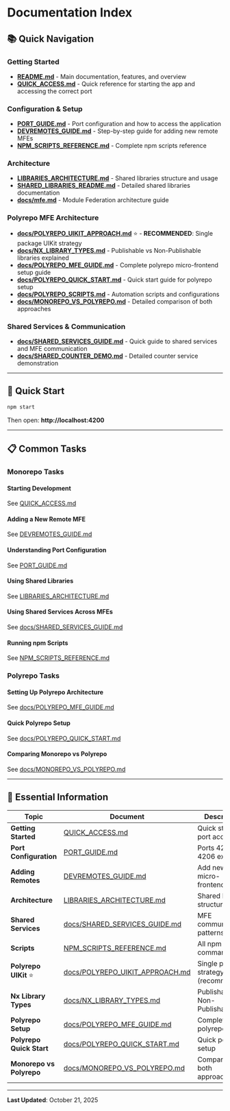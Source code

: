 # Documentation Index

## 📚 Quick Navigation

### Getting Started

- **[README.md](./README.md)** - Main documentation, features, and overview
- **[QUICK_ACCESS.md](./QUICK_ACCESS.md)** - Quick reference for starting the app and accessing the correct port

### Configuration & Setup

- **[PORT_GUIDE.md](./PORT_GUIDE.md)** - Port configuration and how to access the application
- **[DEVREMOTES_GUIDE.md](./DEVREMOTES_GUIDE.md)** - Step-by-step guide for adding new remote MFEs
- **[NPM_SCRIPTS_REFERENCE.md](./NPM_SCRIPTS_REFERENCE.md)** - Complete npm scripts reference

### Architecture

- **[LIBRARIES_ARCHITECTURE.md](./LIBRARIES_ARCHITECTURE.md)** - Shared libraries structure and usage
- **[SHARED_LIBRARIES_README.md](./SHARED_LIBRARIES_README.md)** - Detailed shared libraries documentation
- **[docs/mfe.md](./docs/mfe.md)** - Module Federation architecture guide

### Polyrepo MFE Architecture

- **[docs/POLYREPO_UIKIT_APPROACH.md](./docs/POLYREPO_UIKIT_APPROACH.md)** ⭐ - **RECOMMENDED**: Single package UIKit strategy
- **[docs/NX_LIBRARY_TYPES.md](./docs/NX_LIBRARY_TYPES.md)** - Publishable vs Non-Publishable libraries explained
- **[docs/POLYREPO_MFE_GUIDE.md](./docs/POLYREPO_MFE_GUIDE.md)** - Complete polyrepo micro-frontend setup guide
- **[docs/POLYREPO_QUICK_START.md](./docs/POLYREPO_QUICK_START.md)** - Quick start guide for polyrepo setup
- **[docs/POLYREPO_SCRIPTS.md](./docs/POLYREPO_SCRIPTS.md)** - Automation scripts and configurations
- **[docs/MONOREPO_VS_POLYREPO.md](./docs/MONOREPO_VS_POLYREPO.md)** - Detailed comparison of both approaches

### Shared Services & Communication

- **[docs/SHARED_SERVICES_GUIDE.md](./docs/SHARED_SERVICES_GUIDE.md)** - Quick guide to shared services and MFE communication
- **[docs/SHARED_COUNTER_DEMO.md](./docs/SHARED_COUNTER_DEMO.md)** - Detailed counter service demonstration

---

## 🚀 Quick Start

```bash
npm start
```

Then open: **http://localhost:4200**

---

## 📋 Common Tasks

### Monorepo Tasks

#### Starting Development

See [QUICK_ACCESS.md](./QUICK_ACCESS.md)

#### Adding a New Remote MFE

See [DEVREMOTES_GUIDE.md](./DEVREMOTES_GUIDE.md)

#### Understanding Port Configuration

See [PORT_GUIDE.md](./PORT_GUIDE.md)

#### Using Shared Libraries

See [LIBRARIES_ARCHITECTURE.md](./LIBRARIES_ARCHITECTURE.md)

#### Using Shared Services Across MFEs

See [docs/SHARED_SERVICES_GUIDE.md](./docs/SHARED_SERVICES_GUIDE.md)

#### Running npm Scripts

See [NPM_SCRIPTS_REFERENCE.md](./NPM_SCRIPTS_REFERENCE.md)

### Polyrepo Tasks

#### Setting Up Polyrepo Architecture

See [docs/POLYREPO_MFE_GUIDE.md](./docs/POLYREPO_MFE_GUIDE.md)

#### Quick Polyrepo Setup

See [docs/POLYREPO_QUICK_START.md](./docs/POLYREPO_QUICK_START.md)

#### Comparing Monorepo vs Polyrepo

See [docs/MONOREPO_VS_POLYREPO.md](./docs/MONOREPO_VS_POLYREPO.md)

---

## 🎯 Essential Information

| Topic                    | Document                                                             | Description                           |
| ------------------------ | -------------------------------------------------------------------- | ------------------------------------- |
| **Getting Started**      | [QUICK_ACCESS.md](./QUICK_ACCESS.md)                                 | Quick start and port access           |
| **Port Configuration**   | [PORT_GUIDE.md](./PORT_GUIDE.md)                                     | Ports 4200-4206 explained             |
| **Adding Remotes**       | [DEVREMOTES_GUIDE.md](./DEVREMOTES_GUIDE.md)                         | Add new micro-frontends               |
| **Architecture**         | [LIBRARIES_ARCHITECTURE.md](./LIBRARIES_ARCHITECTURE.md)             | Shared libraries structure            |
| **Shared Services**      | [docs/SHARED_SERVICES_GUIDE.md](./docs/SHARED_SERVICES_GUIDE.md)     | MFE communication patterns            |
| **Scripts**              | [NPM_SCRIPTS_REFERENCE.md](./NPM_SCRIPTS_REFERENCE.md)               | All npm commands                      |
| **Polyrepo UIKit** ⭐    | [docs/POLYREPO_UIKIT_APPROACH.md](./docs/POLYREPO_UIKIT_APPROACH.md) | Single package strategy (recommended) |
| **Nx Library Types**     | [docs/NX_LIBRARY_TYPES.md](./docs/NX_LIBRARY_TYPES.md)               | Publishable vs Non-Publishable        |
| **Polyrepo Setup**       | [docs/POLYREPO_MFE_GUIDE.md](./docs/POLYREPO_MFE_GUIDE.md)           | Complete polyrepo guide               |
| **Polyrepo Quick Start** | [docs/POLYREPO_QUICK_START.md](./docs/POLYREPO_QUICK_START.md)       | Quick polyrepo setup                  |
| **Monorepo vs Polyrepo** | [docs/MONOREPO_VS_POLYREPO.md](./docs/MONOREPO_VS_POLYREPO.md)       | Comparison of both approaches         |

---

**Last Updated**: October 21, 2025
